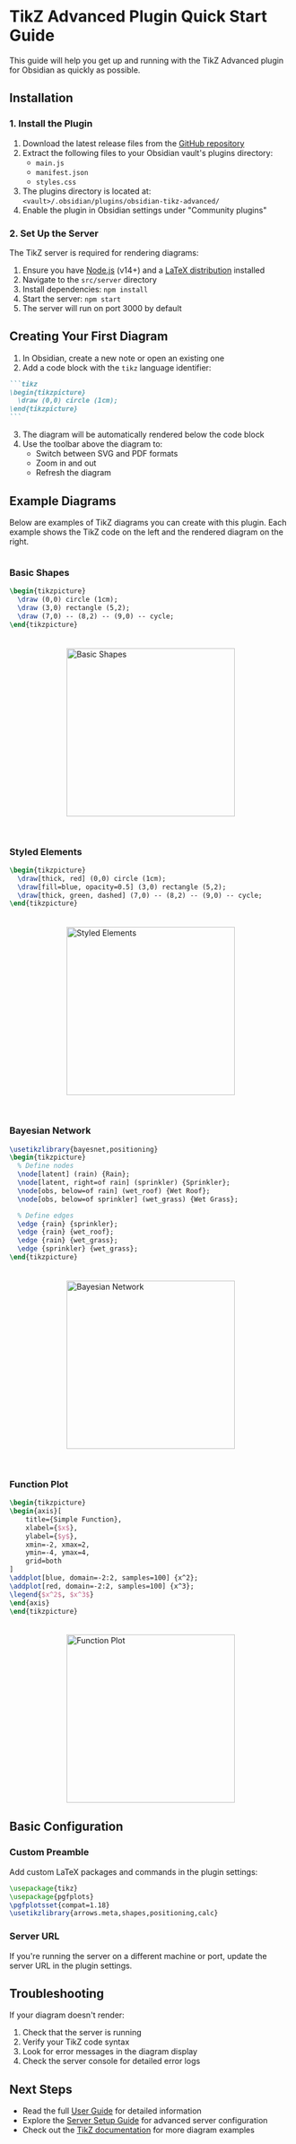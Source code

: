 # TikZ Advanced Plugin Quick Start Guide

This guide will help you get up and running with the TikZ Advanced plugin for Obsidian as quickly as possible.

## Installation

### 1. Install the Plugin

1. Download the latest release files from the [GitHub repository](https://github.com/perryzjc/obsidian-tikz-advanced/releases)
2. Extract the following files to your Obsidian vault's plugins directory:
   - `main.js`
   - `manifest.json`
   - `styles.css`
3. The plugins directory is located at: `<vault>/.obsidian/plugins/obsidian-tikz-advanced/`
4. Enable the plugin in Obsidian settings under "Community plugins"

### 2. Set Up the Server

The TikZ server is required for rendering diagrams:

1. Ensure you have [Node.js](https://nodejs.org/) (v14+) and a [LaTeX distribution](https://www.latex-project.org/get/) installed
2. Navigate to the `src/server` directory
3. Install dependencies: `npm install`
4. Start the server: `npm start`
5. The server will run on port 3000 by default

## Creating Your First Diagram

1. In Obsidian, create a new note or open an existing one
2. Add a code block with the `tikz` language identifier:

````markdown
```tikz
\begin{tikzpicture}
  \draw (0,0) circle (1cm);
\end{tikzpicture}
```
````

3. The diagram will be automatically rendered below the code block
4. Use the toolbar above the diagram to:
   - Switch between SVG and PDF formats
   - Zoom in and out
   - Refresh the diagram

## Example Diagrams

Below are examples of TikZ diagrams you can create with this plugin. Each example shows the TikZ code on the left and the rendered diagram on the right.

<div style="display: flex; flex-wrap: wrap; gap: 20px; margin-bottom: 30px;">

<div style="flex: 1; min-width: 300px;">

### Basic Shapes

```tikz
\begin{tikzpicture}
  \draw (0,0) circle (1cm);
  \draw (3,0) rectangle (5,2);
  \draw (7,0) -- (8,2) -- (9,0) -- cycle;
\end{tikzpicture}
```

</div>
<div style="flex: 1; min-width: 300px; display: flex; align-items: center; justify-content: center;">
  <img src="images/examples/basic/circle.svg" alt="Basic Shapes" width="300">
</div>
</div>

<div style="display: flex; flex-wrap: wrap; gap: 20px; margin-bottom: 30px;">
<div style="flex: 1; min-width: 300px;">

### Styled Elements

```tikz
\begin{tikzpicture}
  \draw[thick, red] (0,0) circle (1cm);
  \draw[fill=blue, opacity=0.5] (3,0) rectangle (5,2);
  \draw[thick, green, dashed] (7,0) -- (8,2) -- (9,0) -- cycle;
\end{tikzpicture}
```

</div>
<div style="flex: 1; min-width: 300px; display: flex; align-items: center; justify-content: center;">
  <img src="images/examples/basic/circle.svg" alt="Styled Elements" width="300">
</div>
</div>

<div style="display: flex; flex-wrap: wrap; gap: 20px; margin-bottom: 30px;">
<div style="flex: 1; min-width: 300px;">

### Bayesian Network

```tikz
\usetikzlibrary{bayesnet,positioning}
\begin{tikzpicture}
  % Define nodes
  \node[latent] (rain) {Rain};
  \node[latent, right=of rain] (sprinkler) {Sprinkler};
  \node[obs, below=of rain] (wet_roof) {Wet Roof};
  \node[obs, below=of sprinkler] (wet_grass) {Wet Grass};

  % Define edges
  \edge {rain} {sprinkler};
  \edge {rain} {wet_roof};
  \edge {rain} {wet_grass};
  \edge {sprinkler} {wet_grass};
\end{tikzpicture}
```

</div>
<div style="flex: 1; min-width: 300px; display: flex; align-items: center; justify-content: center;">
  <img src="images/examples/bayesian/bayes_network.svg" alt="Bayesian Network" width="300">
</div>
</div>

<div style="display: flex; flex-wrap: wrap; gap: 20px; margin-bottom: 30px;">
<div style="flex: 1; min-width: 300px;">

### Function Plot

```tikz
\begin{tikzpicture}
\begin{axis}[
    title={Simple Function},
    xlabel={$x$},
    ylabel={$y$},
    xmin=-2, xmax=2,
    ymin=-4, ymax=4,
    grid=both
]
\addplot[blue, domain=-2:2, samples=100] {x^2};
\addplot[red, domain=-2:2, samples=100] {x^3};
\legend{$x^2$, $x^3$}
\end{axis}
\end{tikzpicture}
```

</div>
<div style="flex: 1; min-width: 300px; display: flex; align-items: center; justify-content: center;">
  <img src="images/examples/plots/function_plot.svg" alt="Function Plot" width="300">
</div>
</div>

## Basic Configuration

### Custom Preamble

Add custom LaTeX packages and commands in the plugin settings:

```latex
\usepackage{tikz}
\usepackage{pgfplots}
\pgfplotsset{compat=1.18}
\usetikzlibrary{arrows.meta,shapes,positioning,calc}
```

### Server URL

If you're running the server on a different machine or port, update the server URL in the plugin settings.

## Troubleshooting

If your diagram doesn't render:

1. Check that the server is running
2. Verify your TikZ code syntax
3. Look for error messages in the diagram display
4. Check the server console for detailed error logs

## Next Steps

- Read the full [User Guide](USER_GUIDE.md) for detailed information
- Explore the [Server Setup Guide](SERVER_SETUP.md) for advanced server configuration
- Check out the [TikZ documentation](https://tikz.dev/) for more diagram examples
